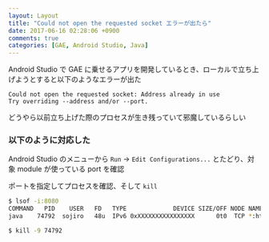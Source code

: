 ```yaml
---
layout: Layout
title: "Could not open the requested socket エラーが出たら"
date: 2017-06-16 02:28:06 +0900
comments: true
categories: [GAE, Android Studio, Java]
---
```


Android Studio で GAE に乗せるアプリを開発しているとき、ローカルで立ち上げようとすると以下のようなエラーが出た

```
Could not open the requested socket: Address already in use
Try overriding --address and/or --port.
```

どうやら以前立ち上げた際のプロセスが生き残っていて邪魔しているらしい

### 以下のように対応した
Android Studio のメニューから `Run` → `Edit Configurations...` とたどり、対象 module が使っている port を確認

ポートを指定してプロセスを確認、そして `kill`

```bash
$ lsof -i:8080
COMMAND   PID    USER   FD   TYPE             DEVICE SIZE/OFF NODE NAME
java    74792  sojiro   48u  IPv6 0xXXXXXXXXXXXXXXXX      0t0  TCP *:http-alt (LISTEN)
```

```bash
$ kill -9 74792
```
